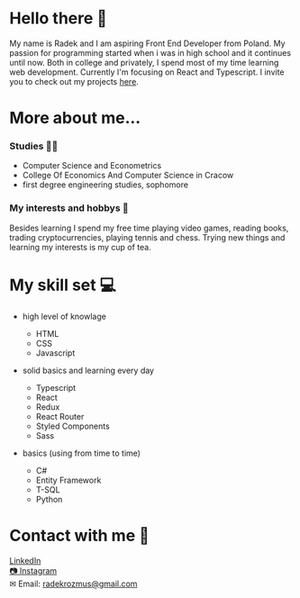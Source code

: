 # Hello there 👋

My name is Radek and I am
aspiring Front End Developer from Poland. My passion for programming started when i was in high school and it continues until now. Both in college and privately, I spend most of my time learning web development. Currently I'm focusing on React and Typescript. I invite you to check out my projects [here](https://github.com/radioDevCreations?tab=repositories "my repositories").


# More about me...

### Studies 👨‍🎓
* Computer Science and Econometrics
* College Of Economics And Computer Science in Cracow
* first degree engineering studies, sophomore

### My interests and hobbys 🎾
Besides learning I spend my free time playing video games, reading books, trading cryptocurrencies, playing tennis and chess. Trying new things and learning my interests is my cup of tea.


# My skill set 💻

* high level of knowlage
  * HTML
  * CSS
  * Javascript

* solid basics and learning every day
  * Typescript
  * React
  * Redux
  * React Router
  * Styled Components
  * Sass

* basics (using from time to time)
  * C#
  * Entity Framework
  * T-SQL
  * Python


# Contact with me 💬
[LinkedIn](https://www.linkedin.com/in/radek-rozmus-5820b41a4/ "radioDevCreations on LinkedIn")<br>
[📷 Instagram](https://www.instagram.com/radiodevcreations/ "radioDevCreations on LinkedIn")<br>
✉ Email: [radekrozmus@gmail.com](https://www.instagram.com/radiodevcreations/ "radioDevCreations on LinkedIn")
